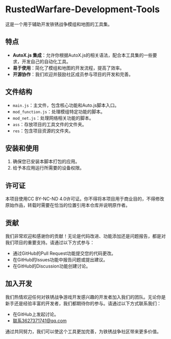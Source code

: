 # RustedWarfare-Development-Tools

这是一个用于辅助开发铁锈战争模组和地图的工具集。

## 特点

- **AutoX.js 集成**：允许你根据AutoX.js的相关语法，配合本工具集的一些要求，开发自己的自动化工具。
- **易于使用**：简化了模组和地图的开发流程，提高了效率。
- **开源协作**：我们欢迎并鼓励社区成员参与项目的开发和完善。

## 文件结构

- `main.js`：主文件，包含核心功能和Auto.js脚本入口。
- `mod_function.js`：处理模组特定功能的脚本。
- `mod_net.js`：处理网络相关功能的脚本。
- `ass`：存放项目的工具文件的文件夹。
- `res`：包含项目资源的文件夹。

## 安装和使用

1. 确保您已安装本脚本打包的应用。
2. 给予本应用运行所需要的设备权限。

## 许可证

本项目使用CC BY-NC-ND 4.0许可证。你不得将本项目用于商业目的，不得修改原始作品，转载时需要在恰当的位置引用本仓库并说明原作者。

## 贡献

我们非常欢迎和感谢你的贡献！无论是代码改进、功能添加还是问题报告，都是对我们项目的重要支持。请通过以下方式参与：

- 通过GitHub的Pull Request功能提交您的代码更改。
- 在GitHub的Issues功能中报告问题或提出建议。
- 在GitHub的Discussion功能创建讨论。

## 加入开发

我们热情欢迎任何对铁锈战争游戏开发感兴趣的开发者加入我们的团队。无论你是新手还是经验丰富的开发者，我们都期待你的参与。请通过以下方式联系我们：

- 在GitHub上发起讨论。
- 联系3627371741@qq.com

通过共同努力，我们可以使这个工具更加完善，为铁锈战争社区带来更多价值。